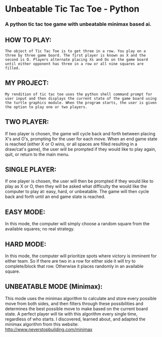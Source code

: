 # Unbeatable Tic Tac Toe - Python
### A python tic tac toe game with unbeatable minimax based ai.

## HOW TO PLAY:
	The object of Tic Tac Toe is to get three in a row. You play on a three by three game board. The first player is known as X and the second is O. Players alternate placing Xs and Os on the game board until either opponent has three in a row or all nine squares are filled.
## MY PROJECT:
	My rendition of tic tac toe uses the python shell command prompt for user input and then displays the current state of the game board using the turtle graphics module. When the program starts, the user is given the option to play one or two players.
## TWO PLAYER:
If two player is chosen, the game will cycle back and forth between placing X's and O's, prompting for the user for each move. When an end game state is reached (either X or O wins, or all spaces are filled resulting in a draw/cat's game), the user will be prompted if they would like to play again, quit, or return to the main menu.
## SINGLE PLAYER:
If one player is chosen, the user will then be prompted if they would like to play as X or O, then they will be asked what difficulty the would like the computer to play at: easy, hard, or unbeatable. The game will then cycle back and forth until an end game state is reached.
## EASY MODE:
In this mode, the computer will simply choose a random square from the available squares; no real strategy.
## HARD MODE:
In this mode, the computer will prioritize spots where victory is imminent for either team. So if there are two in a row for either side it will try to complete/block that row. Otherwise it places randomly in an available square.
## UNBEATABLE MODE (Minimax):
This mode uses the minimax algorithm to calculate and store every possible move from both sides, and then filters through these possibilities and determines the best possible move to make based on the current board state. A perfect player will tie with this algorithm every single time, regardless of who starts. I discovered, learned about, and adapted the minimax algorithm from this website: http://www.neverstopbuilding.com/minimax
